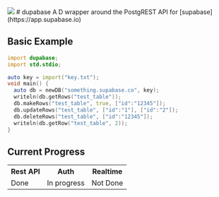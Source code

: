 <img src="https://github.com/csharpdf/dupabase/blob/main/YjAw.png"/>
# dupabase
A D wrapper around the PostgREST API for [supabase](https://app.supabase.io)

## Basic Example

```d
import dupabase;
import std.stdio;

auto key = import("key.txt");
void main() {
  auto db = newDB("something.supabase.co", key);
  writeln(db.getRows("test_table"));
  db.makeRows("test_table", true, ["id":"12345"]);
  db.updateRows("test_table", ["id":"1"], ["id":"2"]);
  db.deleteRows("test_table", ["id":"12345"]);
  writeln(db.getRow("test_table", 2));
}
```

## Current Progress

<table>
  <tr>
    <th>Rest API</th>
    <th>Auth</th>
    <th>Realtime</th>
  </tr>
  <tr>
  <td>Done</td>
  <td>In progress</td>
  <td>Not Done</td>
  </tr>
</table>
